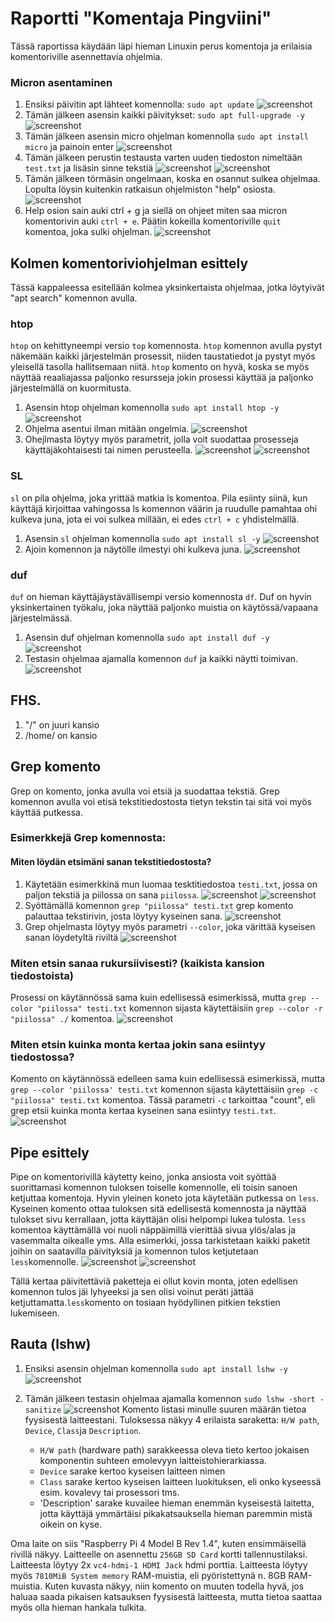 # Raportti "Komentaja Pingviini"
Tässä raportissa käydään läpi hieman Linuxin perus komentoja ja erilaisia komentoriville asennettavia ohjelmia.

### Micron asentaminen
1. Ensiksi päivitin apt lähteet komennolla: `sudo apt update`
    <img src="./screenshots/1.png" alt="screenshot">
2. Tämän jälkeen asensin kaikki päivitykset: `sudo apt full-upgrade -y`
    <img src="./screenshots/2.png" alt="screenshot">
3. Tämän jälkeen asensin micro ohjelman komennolla `sudo apt install micro` ja painoin enter
    <img src="./screenshots/3.png" alt="screenshot">
4. Tämän jälkeen perustin testausta varten uuden tiedoston nimeltään `test.txt` ja lisäsin sinne tekstiä
    <img src="./screenshots/4.png" alt="screenshot">
    <img src="./screenshots/5.png" alt="screenshot">
5. Tämän jälkeen törmäsin ongelmaan, koska en osannut sulkea ohjelmaa. Lopulta löysin kuitenkin ratkaisun ohjelmiston "help" osiosta.
    <img src="./screenshots/6.png" alt="screenshot">
6. Help osion sain auki ctrl + g ja siellä on ohjeet miten saa micron komentorivin auki `ctrl + e`. Päätin kokeilla komentoriville `quit` komentoa, joka sulki ohjelman.
    <img src="./screenshots/7.png" alt="screenshot">

## Kolmen komentoriviohjelman esittely
Tässä kappaleessa esitellään kolmea yksinkertaista ohjelmaa, jotka löytyivät "apt search" komennon avulla.

### htop
`htop` on kehittyneempi versio `top` komennosta. `htop` komennon avulla pystyt näkemään kaikki järjestelmän prosessit, niiden taustatiedot ja pystyt myös yleisellä tasolla 
hallitsemaan niitä. `htop` komento on hyvä, koska se myös näyttää reaaliajassa paljonko resursseja jokin prosessi käyttää ja paljonko järjestelmällä on kuormitusta.

1. Asensin htop ohjelman komennolla `sudo apt install htop -y`
    <img src="./screenshots/12.png" alt="screenshot">
2. Ohjelma asentui ilman mitään ongelmia.
    <img src="./screenshots/13.png" alt="screenshot">
3. Ohejlmasta löytyy myös parametrit, jolla voit suodattaa prosesseja käyttäjäkohtaisesti tai nimen perusteella.
    <img src="./screenshots/15.png" alt="screenshot">
    <img src="./screenshots/14.png" alt="screenshot">


### SL
`sl` on pila ohjelma, joka yrittää matkia ls komentoa. Pila esiinty siinä, kun käyttäjä kirjoittaa vahingossa ls komennon väärin ja ruudulle pamahtaa ohi kulkeva juna, jota ei voi sulkea millään, ei edes `ctrl + c` yhdistelmällä.

1. Asensin `sl` ohjelman komennolla `sudo apt install sl -y`
    <img src="./screenshots/11.png" alt="screenshot">
2. Ajoin komennon ja näytölle ilmestyi ohi kulkeva juna.
    <img src="./screenshots/10.png" alt="screenshot">


### duf
`duf` on hieman käyttäjäystävällisempi versio komennosta `df`. Duf on hyvin yksinkertainen työkalu, joka näyttää paljonko muistia on käytössä/vapaana järjestelmässä.

1. Asensin duf ohjelman komennolla `sudo apt install duf -y`
    <img src="./screenshots/16.png" alt="screenshot">
2. Testasin ohjelmaa ajamalla komennon `duf` ja kaikki näytti toimivan.
    <img src="./screenshots/17.png" alt="screenshot">


## FHS.

1. "/" on juuri kansio
2. /home/ on kansio


## Grep komento
Grep on komento, jonka avulla voi etsiä ja suodattaa tekstiä. Grep komennon avulla voi etisä tekstitiedostosta tietyn tekstin tai sitä voi myös käyttää putkessa.

### Esimerkkejä Grep komennosta:
#### Miten löydän etsimäni sanan tekstitiedostosta?

1. Käytetään esimerkkinä mun luomaa tesktitiedostoa `testi.txt`, jossa on paljon tekstiä ja piilossa on sana `piilossa`.
    <img src="./screenshots/18.png" alt="screenshot">
    <img src="./screenshots/19.png" alt="screenshot">
2. Syöttämällä komennon `grep "piilossa" testi.txt` grep komento palauttaa tekstirivin, josta löytyy kyseinen sana.
    <img src="./screenshots/20.png" alt="screenshot">
3. Grep ohjelmasta löytyy myös parametri `--color`, joka värittää kyseisen sanan löydetyltä riviltä
    <img src="./screenshots/21.png" alt="screenshot">

### Miten etsin sanaa rukursiivisesti? (kaikista kansion tiedostoista)

Prosessi on käytännössä sama kuin edellisessä esimerkissä, mutta `grep --color "piilossa" testi.txt` komennon sijasta käytettäisiin `grep --color -r "piilossa" ./` komentoa.
    <img src="./screenshots/22.png" alt="screenshot">


### Miten etsin kuinka monta kertaa jokin sana esiintyy tiedostossa?

Komento on käytännössä edelleen sama kuin edellisessä esimerkissä, mutta `grep --color 'piilossa' testi.txt` komennon sijasta käytettäisiin `grep -c "piilossa" testi.txt` komentoa. Tässä parametri `-c` tarkoittaa "count", eli grep etsii kuinka monta kertaa kyseinen sana esiintyy `testi.txt`.
    <img src="./screenshots/23.png" alt="screenshot">


## Pipe esittely
Pipe on komentorivillä käytetty keino, jonka ansiosta voit syöttää suorittamasi komennon tuloksen toiselle komennolle, eli toisin sanoen ketjuttaa komentoja. Hyvin yleinen koneto jota käytetään putkessa on `less`. Kyseinen komento ottaa tuloksen sitä edellisestä komennosta ja näyttää tulokset sivu kerrallaan, jotta käyttäjän olisi helpompi lukea tulosta. `less` komentoa käyttämällä voi nuoli näppäimillä vierittää sivua ylös/alas ja vasemmalta oikealle yms. Alla esimerkki, jossa tarkistetaan kaikki paketit joihin on saatavilla päivityksiä ja komennon tulos ketjutetaan `less`komennolle.
    <img src="./screenshots/24.png" alt="screenshot">
    <img src="./screenshots/25.png" alt="screenshot">

Tällä kertaa päivitettäviä paketteja ei ollut kovin monta, joten edellisen komennon tulos jäi lyhyeeksi ja sen olisi voinut peräti jättää ketjuttamatta.`less`komento on tosiaan hyödyllinen pitkien tekstien lukemiseen.
 

## Rauta (lshw)
1. Ensiksi asensin ohjelman komennolla `sudo apt install lshw -y`
    <img src="./screenshots/26.png" alt="screenshot">
2. Tämän jälkeen testasin ohjelmaa ajamalla komennon `sudo lshw -short -sanitize`
    <img src="./screenshots/27.png" alt="screenshot">
Komento listasi minulle suuren määrän tietoa fyysisestä laitteestani. Tuloksessa näkyy 4 erilaista saraketta: `H/W path`, `Device`, `Class`ja `Description`. 

    - `H/W path` (hardware path) sarakkeessa oleva tieto kertoo jokaisen komponentin suhteen emolevyyn laitteistohierarkiassa.
    - `Device` sarake kertoo kyseisen laitteen nimen
    - `Class` sarake kertoo kyseisen laitteen luokituksen, eli onko kyseessä esim. kovalevy tai prosessori tms.
    - 'Description' sarake kuvailee hieman enemmän kyseisestä laitetta, jotta käyttäjä ymmärtäisi pikakatsauksella hieman paremmin mistä oikein on kyse.

Oma laite on siis "Raspberry Pi 4 Model B Rev 1.4", kuten ensimmäisellä rivillä näkyy. Laitteelle on asennettu `256GB SD Card` kortti tallennustilaksi. Laitteesta löytyy 2x `vc4-hdmi-1 HDMI Jack` hdmi porttia. Laitteesta löytyy myös `7810MiB System memory` RAM-muistia, eli pyöristettynä n. 8GB RAM-muistia. Kuten kuvasta näkyy, niin komento on muuten todella hyvä, jos haluaa saada pikaisen katsauksen fyysisestä laitteesta, mutta tietoa saattaa myös olla hieman hankala tulkita.

